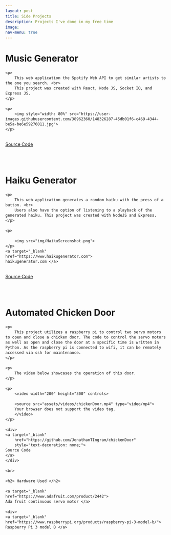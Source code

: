 ```yaml
---
layout: post
title: Side Projects
description: Projects I've done in my free time
image: 
nav-menu: true
---
```



<div>
    <h1> Music Generator </h1>


    <p>
        This web application the Spotify Web API to get similar artists to the one you search. <br>
        This project was created with React, Node JS, Socket IO, and Express JS.
    </p>

	<p>
		<img style="width: 80%" src="https://user-images.githubusercontent.com/38962360/148326287-45db01f6-c469-4344-be5a-be6e59276011.jpg">
	</p>
</div>
<br>
<div>
<a target="_blank"
    href="https://github.com/JonathanTIngram/MusicGenerator"
    >
Source Code
</a>
</div>

<br><br>

<div>
	

<div>
    <h1> Haiku Generator </h1>


    <p>
        This web application generates a random haiku with the press of a button. <br>
        Users also have the option of listening to a playback of the generated haiku. This project was created with NodeJS and Express.
    </p>

	<p>

		<img src="img/HaikuScreenshot.png">
	</p>
    <a target="_blank" 
    href="https://www.haikugenerator.com"> 
    haikugenerator.com </a>
</div>
<br>
<div>
<a target="_blank"
    href="https://github.com/JonathanTIngram/HaikuGenerator"
    >
Source Code
</a>
</div>

<br><br>

<div>
    <h1> Automated Chicken Door</h1>

    <p>
        This project utilizes a raspberry pi to control two servo motors to open and close a chicken door. The code to control the servo motors as well as open and close the door at a specific time is written in Python. As the raspberry pi is connected to wifi, it can be remotely accessed via ssh for maintenance.
    </p>

    <p>
        The video below showcases the operation of this door.
    </p>

    <p>
        <video width="200" height="300" controls>

        <source src="assets/videos/chickenDoor.mp4" type="video/mp4">
        Your browser does not support the video tag.
        </video>
    </p>

    <div>
    <a target="_blank"
        href="https://github.com/JonathanTIngram/chickenDoor"
        style="text-decoration: none;">
    Source Code
    </a>
    </div>

    <br>

    <h2> Hardware Used </h2>

    <a target="_blank" 
    href="https://www.adafruit.com/product/2442"> 
    Ada fruit continuous servo motor </a>

    <div>
    <a target="_blank"
    href="https://www.raspberrypi.org/products/raspberry-pi-3-model-b/"> 
    Raspberry Pi 3 model B </a>
</div>
</div>


